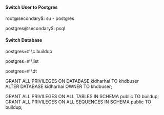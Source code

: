 
#### Switch User to Postgres
root@secondary$: su - postgres

postgres@secondary$: psql

#### Switch Database
postgres=# \c buildup

postgres=# \list

postgres=# \dt

GRANT ALL PRIVILEGES ON DATABASE kidharhai TO khdbuser    
ALTER DATABASE kidharhai OWNER TO khdbuser;

GRANT ALL PRIVILEGES ON ALL TABLES IN SCHEMA public TO buildup;
GRANT ALL PRIVILEGES ON ALL SEQUENCES IN SCHEMA public TO buildup;